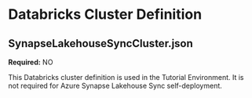 # Databricks Cluster Definition

## SynapseLakehouseSyncCluster.json

**Required:** NO

This Databricks cluster definition is used in the Tutorial Environment. It is not required for Azure Synapse Lakehouse Sync self-deployment.
